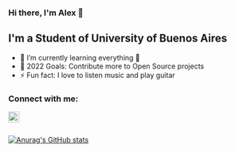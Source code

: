 ### Hi there, I'm Alex 👋

## I'm a Student of University of Buenos Aires

- 🌱 I’m currently learning everything 🤣
- 🥅 2022 Goals: Contribute more to Open Source projects
- ⚡ Fun fact: I love to listen music and play guitar

### Connect with me:

[<img align="left" alt="codeSTACKr | LinkedIn" width="22px" src="https://cdn.jsdelivr.net/npm/simple-icons@v3/icons/linkedin.svg" />][linkedin]

<br />
<br />

[![Anurag's GitHub stats](https://github-readme-stats.vercel.app/api?username=Alex1161&count_private=true&show_icons=true?theme=dark)](https://github.com/Alex1161/github-readme-stats)

[linkedin]: https://linkedin.com/in/gabriel-alexander-arbieto-benites-1b534b208
